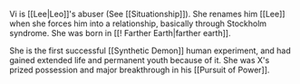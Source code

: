 Vi is [[Lee|Leo]]'s abuser (See [[Situationship]]). She renames him [[Lee]] when she forces him into a relationship, basically through Stockholm syndrome. She was born in [[! Farther Earth|farther earth]].

She is the first successful [[Synthetic Demon]] human experiment, and had gained extended life and permanent youth because of it. She was X's prized possession and major breakthrough in his [[Pursuit of Power]].